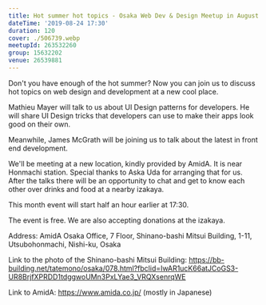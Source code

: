 ```yaml
---
title: Hot summer hot topics - Osaka Web Dev & Design Meetup in August
dateTime: '2019-08-24 17:30'
duration: 120
cover: ./506739.webp
meetupId: 263532260
group: 15632202
venue: 26539881
---
```


Don't you have enough of the hot summer? Now you can join us to discuss hot topics on web design and development at a new cool place.

Mathieu Mayer will talk to us about UI Design patterns for developers. He will share UI Design tricks that developers can use to make their apps look good on their own.

Meanwhile, James McGrath will be joining us to talk about the latest in front end development.

We'll be meeting at a new location, kindly provided by AmidA. It is near Honmachi station. Special thanks to Aska Uda for arranging that for us. After the talks there will be an opportunity to chat and get to know each other over drinks and food at a nearby izakaya.

This month event will start half an hour earlier at 17:30.

The event is free. We are also accepting donations at the izakaya.

Address: AmidA Osaka Office, 7 Floor, Shinano-bashi Mitsui Building, 1-11, Utsubohonmachi, Nishi-ku, Osaka

Link to the photo of the Shinano-bashi Mitsui Building: https://bb-building.net/tatemono/osaka/078.html?fbclid=IwAR1ucK66atJCoGS3-UR8BrjfXPRDD1tdggwoUMn3PxLYae3_VRQXsenrqWE

Link to AmidA: https://www.amida.co.jp/ (mostly in Japanese)
